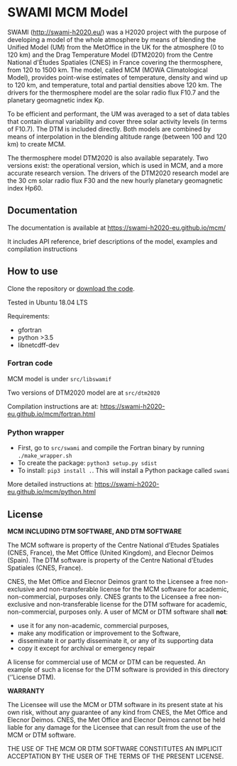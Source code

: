# SWAMI MCM Model

SWAMI (http://swami-h2020.eu/) was a H2020 project with the purpose of developing a model of the whole atmosphere by means of blending the Unified Model (UM) from the MetOffice in the UK for the atmosphere (0 to 120 km) and the Drag Temperature Model (DTM2020) from the Centre National d'Études Spatiales (CNES) in France covering the thermosphere, from 120 to 1500 km. The model, called MCM (MOWA Climatological Model), provides point-wise estimates of temperature, density and wind up to 120 km, and temperature, total and partial densities above 120 km. The drivers for the thermosphere model are the solar radio flux F10.7 and the planetary geomagnetic index Kp.

To be efficient and performant, the UM was averaged to a set of data tables that contain diurnal variability and cover three solar activity levels (in terms of F10.7). The DTM is included directly. Both models are combined by means of interpolation in the blending altitude range (between 100 and 120 km) to create MCM.

The thermosphere model DTM2020 is also available separately. Two versions exist: the operational version, which is used in MCM, and a more accurate research version. The drivers of the DTM2020 research model are the 30 cm solar radio flux F30 and the new hourly planetary geomagnetic index Hp60.


## Documentation

The documentation is available at https://swami-h2020-eu.github.io/mcm/

It includes API reference, brief descriptions of the model, examples and compilation instructions

## How to use

Clone the repository or [download the code](https://github.com/swami-h2020-eu/mcm/archive/refs/heads/main.zip).

Tested in Ubuntu 18.04 LTS

Requirements:
* gfortran
* python >3.5
* libnetcdff-dev

### Fortran code

MCM model is under `src/libswamif`

Two versions of DTM2020 model are at `src/dtm2020`

Compilation instructions are at: https://swami-h2020-eu.github.io/mcm/fortran.html

### Python wrapper

* First, go to `src/swami` and compile the Fortran binary by running `./make_wrapper.sh`
* To create the package: `python3 setup.py sdist`
* To install: `pip3 install .`. This will install a Python package called `swami`

More detailed instructions at: https://swami-h2020-eu.github.io/mcm/python.html

## License

**MCM INCLUDING DTM SOFTWARE, AND DTM SOFTWARE**

The MCM software is property of the Centre National d’Etudes Spatiales (CNES, France), the Met Office
(United Kingdom), and Elecnor Deimos (Spain). The DTM software is property of the Centre National
d’Etudes Spatiales (CNES, France).

CNES, the Met Office and Elecnor Deimos grant to the Licensee a free non-exclusive and non-transferable
license for the MCM software for academic, non-commercial, purposes only. CNES grants to the Licensee a
free non-exclusive and non-transferable license for the DTM software for academic, non-commercial,
purposes only. A user of MCM or DTM software shall **not**:
- use it for any non-academic, commercial purposes,
- make any modification or improvement to the Software,
- disseminate it or partly disseminate it, or any of its supporting data
- copy it except for archival or emergency repair

A license for commercial use of MCM or DTM can be requested. An example of such a license for the DTM
software is provided in this directory (‘’License DTM).

**WARRANTY**

The Licensee will use the MCM or DTM software in its present state at his own risk, without any guarantee of
any kind from CNES, the Met Office and Elecnor Deimos.
CNES, the Met Office and Elecnor Deimos cannot be held liable for any damage for the Licensee that can
result from the use of the MCM or DTM software.

THE USE OF THE MCM OR DTM SOFTWARE CONSTITUTES AN IMPLICIT ACCEPTATION BY THE
USER OF THE TERMS OF THE PRESENT LICENSE.
